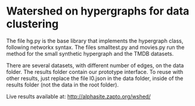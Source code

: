# Watershed on hypergraphs for data clustering

The file hg.py is the base library that implements the hypergraph class, following networkx syntax. The files smalltest.py and movies.py run the method for the small synthetic hypergraph and the TMDB datasets.

There are several datasets, with different number of edges, on the data folder. The results folder contain our prototype interface. To reuse with other results, just replace the file l0.json in the data folder, inside of the results folder (not the data in the root folder).

Live results available at: http://alphasite.zapto.org/wshed/